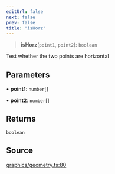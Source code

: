 ```yaml
---
editUrl: false
next: false
prev: false
title: "isHorz"
---
```


> **isHorz**(`point1`, `point2`): `boolean`

Test whether the two points are horizontal

## Parameters

• **point1**: `number`[]

• **point2**: `number`[]

## Returns

`boolean`

## Source

[graphics/geometry.ts:80](https://github.com/dgmjs/dgmjs/blob/c296d113d513e412f08f9016159ca40d11e704cd/packages/core/src/graphics/geometry.ts#L80)
